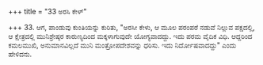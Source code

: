 +++
title = "33 ಅರಸಿ ಕೇಳ್"

+++
33. ಆಗ, ಪಾಂಡುವು ಕುಂತಿಯನ್ನು ಕುರಿತು, "ಅರಸೀ ಕೇಳು, ಆ ಮೂಲ ಪರಂಪರೆ ನಡುವೆ ನಿಲ್ಲುವ ಪಕ್ಷದಲ್ಲಿ, ಆ ಕ್ಷೇತ್ರದಲ್ಲಿ ಮುನಿಶ್ರೇಷ್ಠರ ಕಾರುಣ್ಯದಿಂದ ಮಕ್ಕಳಾಗುವುದೇ ಯೋಗ್ಯವಾದದ್ದು. ಇದು ಪರಮ ವೈದಿಕ ವಿಧಿ. ಆದ್ದರಿಂದ ಕಮಲಮುಖಿ, ಅನುಮಾನವಿಲ್ಲದೆ ಮುನಿ ಮಂತ್ರೋಪದೇಶವನ್ನು ಧರಿಸು. ಇದು ನಿರ್ದೋಷವಾದದ್ದು" ಎಂದು ಹೇಳಿದನು.